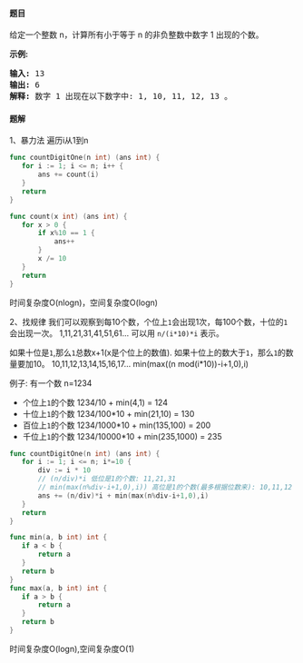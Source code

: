 #### 题目
<p>给定一个整数 n，计算所有小于等于 n 的非负整数中数字 1 出现的个数。</p>

<p><strong>示例:</strong></p>

<pre><strong>输入:</strong> 13
<strong>输出:</strong> 6 
<strong>解释: </strong>数字 1 出现在以下数字中: 1, 10, 11, 12, 13 。</pre>


 #### 题解
 1、暴力法
 遍历i从1到n
 ```go
func countDigitOne(n int) (ans int) {
	for i := 1; i <= n; i++ {
		ans += count(i)
	}
	return
}

func count(x int) (ans int) {
	for x > 0 {
		if x%10 == 1 {
			ans++
		}
		x /= 10
	}
	return
}
```
 时间复杂度O(nlogn)，空间复杂度O(logn)
 
 2、找规律
 我们可以观察到每10个数，个位上`1`会出现1次，每100个数，十位的`1`会出现一次。
 1,11,21,31,41,51,61...
 可以用 `n/(i*10)*i` 表示。
 
 如果十位是`1`,那么`1`总数x+1(x是个位上的数值). 如果十位上的数大于`1`，那么`1`的数量要加10。
 10,11,12,13,14,15,16,17...
 min(max((n mod(i*10))-i+1,0),i)
 
 例子: 有一个数 n=1234
 
 - 个位上`1`的个数 1234/10 + min(4,1) = 124
 - 十位上`1`的个数 1234/100*10 + min(21,10) = 130
 - 百位上`1`的个数 1234/1000*10 + min(135,100) = 200
 - 千位上`1`的个数 1234/10000*10 + min(235,1000) = 235
 ```go
func countDigitOne(n int) (ans int) {
	for i := 1; i <= n; i*=10 {
		div := i * 10
		// (n/div)*i 低位是1的个数: 11,21,31
		// min(max(n%div-i+1,0),i)) 高位是1的个数(最多根据位数来): 10,11,12
		ans += (n/div)*i + min(max(n%div-i+1,0),i)
	}
	return
}

func min(a, b int) int {
	if a < b {
		return a
	}
	return b
}
func max(a, b int) int {
	if a > b {
		return a
	}
	return b
}
``` 
 时间复杂度O(logn),空间复杂度O(1)